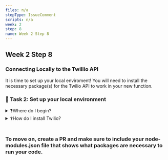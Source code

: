 ```yaml
---
files: n/a
stepType: IssueComment
scripts: n/a
week: 2
step: 8
name: Week 2 Step 8
---
```


## Week 2 Step 8

### Connecting Locally to the Twillio API
It is time to set up your local enviroment! You will need to install the necessary package(s) for the Twilio API to work in your new function. 

### 📝 Task 2: Set up your local environment
<details>
<summary>❓Where do I begin?</summary>
</br>
Create a new directory on your computer, make an HTTP function with a node runtime and copy and paste the Face API code from the previous issue.
</details>

<details>
<summary>❓How do I install Twilio?</summary>
</br>
In your project directory, initialize npm, then use the command `npm install twilio` to add the twilio API to your local environment.
</details>
</br>


### To move on, create a PR and make sure to include your node-modules.json file that shows what packages are necessary to run your code.
